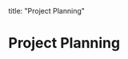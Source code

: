 <frontmatter>
title: "Project Planning"
</frontmatter>

<link rel="stylesheet" href="{{baseUrl}}/css/textbook.css">

<div class="website-content">

# Project Planning

<div id="main">

<include src="workBreakdownStructure/embed.md" boilerplate  />
<include src="milestones/embed.md" boilerplate  />
<include src="buffers/embed.md" boilerplate  />
<include src="issueTrackers/embed.md" boilerplate  />
<include src="ganttCharts/embed.md" boilerplate  />
<include src="pertCharts/embed.md" boilerplate  />

</div>

</div>
